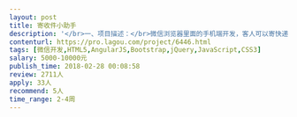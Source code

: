 ```yaml
---                
layout: post       
title: 寄收件小助手           
description: '</br>一、项目描述：</br>微信浏览器里面的手机端开发，客人可以寄快递，查快递物流信息。内容页大多都是有API接口的。</br></br>二、主要功能点：</br>微信登录、网点列表、地址列表、地图上标示位置、微信支付。</br></br>三、可参考产品：</br>顺丰手机端</br></br>四、人员要求：</br>1. 熟悉 JavaScript 操作，熟悉 Ajax 操作。</br>2. 可以根据线框图做出页面，具备一定的美工能力。</br>3. 有做过大型项目的开发经验。</br>4. 懂得使用 Git 或者 SVN。</br>5. 良好的编程习惯，需要写注释。</br>6. 可以提供过往的项目的演示的优先。</br>7. 良好的沟通能力和契约精神。</br>8. 方便沟通，深圳专家优先</br>'     
contenturl: https://pro.lagou.com/project/6446.html      
tags: [微信开发,HTML5,AngularJS,Bootstrap,jQuery,JavaScript,CSS3]            
salary: 5000-10000元          
publish_time: 2018-02-28 00:08:58         
review: 2711人                   
apply: 33人                   
recommend: 5人                   
time_range: 2-4周              
---                 
```

